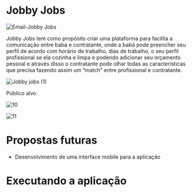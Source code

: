 # Jobby Jobs
![Email-Jobby Jobs](https://user-images.githubusercontent.com/47531460/101961057-ae23d480-3be7-11eb-9cd6-f6fe1fa75a42.png)

Jobby Jobs tem como propósito criar uma plataforma para facilita a comunicação entre babá e contratante, onde a babá pode preencher seu perfil de acordo com horário de trabalho, dias de trabalho, o seu perfil profissional se ela cozinha e limpa e podendo adicionar seu orçamento pessoal e através disso o contratante pode olhar todas as características que precisa fazendo assim um “match” entre profissional e contratante.

![Jobby jobs (1)](https://user-images.githubusercontent.com/47531460/101961311-36a27500-3be8-11eb-9d5e-4ffb69e80cab.png)

Público alvo

![10](https://user-images.githubusercontent.com/47531460/101961547-b2042680-3be8-11eb-8142-0c5e24255f73.png)

![11](https://user-images.githubusercontent.com/47531460/101961554-b29cbd00-3be8-11eb-9301-7287ae8bcd4d.png)


# Propostas futuras

  - Desenvolvimento de uma interface mobile para a aplicação

# Executando a aplicação


